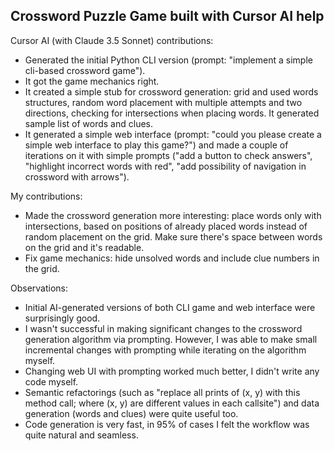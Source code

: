 ## Crossword Puzzle Game built with Cursor AI help

Cursor AI (with Claude 3.5 Sonnet) contributions:
- Generated the initial Python CLI version (prompt: "implement a simple cli-based crossword game").
- It got the game mechanics right.
- It created a simple stub for crossword generation: grid and used words structures, random word placement with multiple attempts and two directions, checking for intersections when placing words. It generated sample list of words and clues.
- It generated a simple web interface (prompt: "could you please create a simple web interface to play this game?") and made a couple of iterations on it with simple prompts ("add a button to check answers", "highlight incorrect words with red", "add possibility of navigation in crossword with arrows").

My contributions:
- Made the crossword generation more interesting: place words only with intersections, based on positions of already placed words instead of random placement on the grid. Make sure there's space between words on the grid and it's readable.
- Fix game mechanics: hide unsolved words and include clue numbers in the grid.

Observations:
- Initial AI-generated versions of both CLI game and web interface were surprisingly good.
- I wasn't successful in making significant changes to the crossword generation algorithm via prompting. However, I was able to make small incremental changes with prompting while iterating on the algorithm myself.
- Changing web UI with prompting worked much better, I didn't write any code myself.
- Semantic refactorings (such as "replace all prints of (x, y) with this method call; where (x, y) are different values in each callsite") and data generation (words and clues) were quite useful too.
- Code generation is very fast, in 95% of cases I felt the workflow was quite natural and seamless.